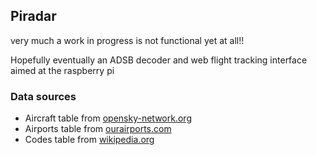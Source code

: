## Piradar
very much a work in progress is not functional yet at all!!

Hopefully eventually an ADSB decoder and web flight tracking interface aimed at the raspberry pi

### Data sources
* Aircraft table from [opensky-network.org](https://opensky-network.org/datasets/metadata/aircraftDatabase.csv)
* Airports table from [ourairports.com](https://ourairports.com/data/)
* Codes table from [wikipedia.org](https://en.wikipedia.org/wiki/List_of_airline_codes)

